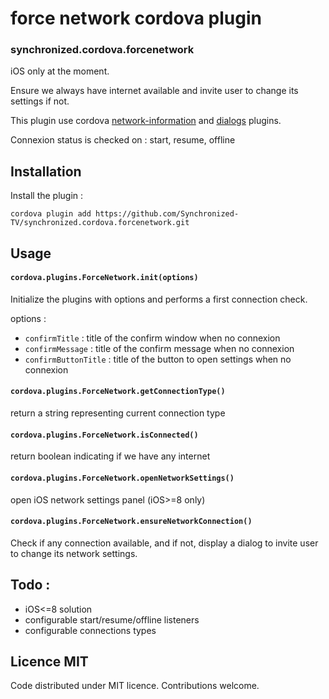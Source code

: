 # force network cordova plugin

### synchronized.cordova.forcenetwork

iOS only at the moment.

Ensure we always have internet available and invite user to change its settings if not.

This plugin use cordova [network-information](https://github.com/apache/cordova-plugin-network-information) and [dialogs](https://github.com/apache/cordova-plugin-dialogs) plugins.

Connexion status is checked on : start, resume, offline

## Installation

Install the plugin :

`cordova plugin add https://github.com/Synchronized-TV/synchronized.cordova.forcenetwork.git`

## Usage

#### `cordova.plugins.ForceNetwork.init(options)`

Initialize the plugins with options and performs a first connection check.

options :

 - `confirmTitle` : title of the confirm window when no connexion
 - `confirmMessage` : title of the confirm message when no connexion
 - `confirmButtonTitle` : title of the button to open settings when no connexion


#### `cordova.plugins.ForceNetwork.getConnectionType()`

return a string representing current connection type


#### `cordova.plugins.ForceNetwork.isConnected()`

return boolean indicating if we have any internet

#### `cordova.plugins.ForceNetwork.openNetworkSettings()`

open iOS network settings panel (iOS>=8 only)

#### `cordova.plugins.ForceNetwork.ensureNetworkConnection()`

Check if any connection available, and if not, display a dialog to invite user to change its network settings.

## Todo :

 - iOS<=8 solution
 - configurable start/resume/offline listeners
 - configurable connections types

## Licence MIT

Code distributed under MIT licence. Contributions welcome.
